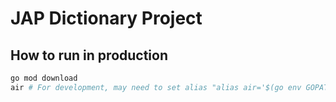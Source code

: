 # JAP Dictionary Project

## How to run in production

```bash
go mod download
air # For development, may need to set alias "alias air='$(go env GOPATH)/bin/air'"
```

<!-- mongoimport --jsonArray --db jp --collection JMDict --file Finalize_JMdict_e.json --authenticationDatabase jp --username  --password   -->